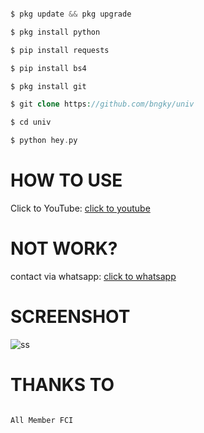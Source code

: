 

```php

$ pkg update && pkg upgrade

$ pkg install python

$ pip install requests

$ pip install bs4

$ pkg install git

$ git clone https://github.com/bngky/univ

$ cd univ

$ python hey.py

```

# HOW TO USE

Click to YouTube: <a href="https://youtube.com/channel/UCwWSZfAZcKGDormoZ5Y0Yhg/" target="_blank">click to youtube</a>

# NOT WORK?

contact via whatsapp: <a href="https://wa.me/6282249945247/" target="_blank">click to whatsapp</a>

# SCREENSHOT

![ss](https://github.com/bngky/univ/blob/main/Screenshot_2021_0531_083106.jpg)

# THANKS TO

```

All Member FCI

```
